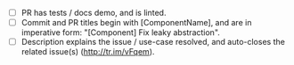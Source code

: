 <!-- Thanks so much for your PR, your contribution is appreciated! -->

- [ ] PR has tests / docs demo, and is linted.
- [ ] Commit and PR titles begin with [ComponentName], and are in imperative form: "[Component] Fix leaky abstraction".
- [ ] Description explains the issue / use-case resolved, and auto-closes the related issue(s) (http://tr.im/vFqem).
